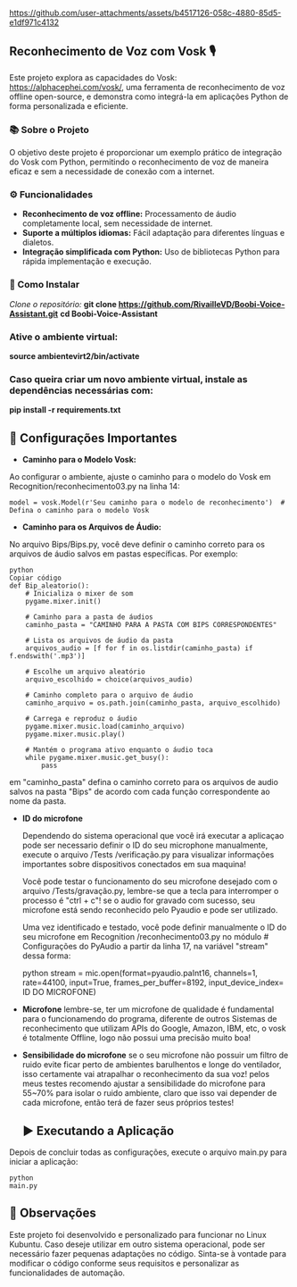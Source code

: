 https://github.com/user-attachments/assets/b4517126-058c-4880-85d5-e1df971c4132



## Reconhecimento de Voz com Vosk 🎙️
Este projeto explora as capacidades do Vosk: https://alphacephei.com/vosk/, uma ferramenta de reconhecimento de voz offline open-source, e demonstra como integrá-la em aplicações Python de forma personalizada e eficiente.

### 📚 Sobre o Projeto
O objetivo deste projeto é proporcionar um exemplo prático de integração do Vosk com Python, permitindo o reconhecimento de voz de maneira eficaz e sem a necessidade de conexão com a internet.

### ⚙️ Funcionalidades
* **Reconhecimento de voz offline:** Processamento de áudio completamente local, sem necessidade de internet.
* **Suporte a múltiplos idiomas:** Fácil adaptação para diferentes línguas e dialetos.
* **Integração simplificada com Python:** Uso de bibliotecas Python para rápida implementação e execução.

### 🚀 Como Instalar

*Clone o repositório:*
 **git clone https://github.com/RivailleVD/Boobi-Voice-Assistant.git**
**cd Boobi-Voice-Assistant**

### Ative o ambiente virtual:

**source ambientevirt2/bin/activate**

### Caso queira criar um novo ambiente virtual, instale as dependências necessárias com:

**pip install -r requirements.txt**

## 🔧 Configurações Importantes

* **Caminho para o Modelo Vosk:**

Ao configurar o ambiente, ajuste o caminho para o modelo do Vosk em Recognition/reconhecimento03.py na linha 14:

    model = vosk.Model(r'Seu caminho para o modelo de reconhecimento')  # Defina o caminho para o modelo Vosk

* **Caminho para os Arquivos de Áudio:**

No arquivo Bips/Bips.py, você deve definir o caminho correto para os arquivos de áudio salvos em pastas específicas. Por exemplo:

    python
    Copiar código
    def Bip_aleatorio():
        # Inicializa o mixer de som
        pygame.mixer.init()
    
        # Caminho para a pasta de áudios
        caminho_pasta = "CAMINHO PARA A PASTA COM BIPS CORRESPONDENTES"
    
        # Lista os arquivos de áudio da pasta
        arquivos_audio = [f for f in os.listdir(caminho_pasta) if f.endswith('.mp3')]
    
        # Escolhe um arquivo aleatório
        arquivo_escolhido = choice(arquivos_audio)
    
        # Caminho completo para o arquivo de áudio
        caminho_arquivo = os.path.join(caminho_pasta, arquivo_escolhido)
    
        # Carrega e reproduz o áudio
        pygame.mixer.music.load(caminho_arquivo)
        pygame.mixer.music.play()
    
        # Mantém o programa ativo enquanto o áudio toca
        while pygame.mixer.music.get_busy():
            pass

  em "caminho_pasta" defina o caminho correto para os arquivos de audio salvos na pasta "Bips" de acordo com cada função correspondente ao nome da pasta.

  * **ID do microfone**

    Dependendo do sistema operacional que você irá executar a aplicaçao pode ser necessario definir o ID do seu microphone manualmente, execute o arquivo /Tests
/verificação.py para visualizar informações importantes sobre dispositivos conectados em sua maquina!

    Você pode testar o funcionamento do seu microfone desejado com o arquivo /Tests/gravação.py, lembre-se que a tecla para interromper o processo é "ctrl + c"! se o audio for gravado com sucesso, seu microfone está sendo reconhecido pelo Pyaudio e pode ser utilizado.

    Uma vez identificado e testado, você pode definir manualmente o ID do seu microfone em Recognition
/reconhecimento03.py no módulo # Configurações do PyAudio a partir da linha 17, na variável "stream" dessa forma:

    python
    stream = mic.open(format=pyaudio.paInt16, channels=1, rate=44100, input=True, frames_per_buffer=8192, input_device_index= ID DO MICROFONE)

* **Microfone**
      lembre-se, ter um microfone de qualidade é fundamental para o funcionamendo do programa, diferente de outros Sistemas de reconhecimento que utilizam APIs do Google, Amazon, IBM, etc, o vosk é totalmente Offline, logo não possui uma precisão muito boa!

* **Sensibilidade do microfone**
        se o seu microfone não possuir um filtro de ruido evite ficar perto de ambientes barulhentos e longe do ventilador, isso certamente vai atrapalhar o reconhecimento da sua voz!
        pelos meus testes recomendo ajustar a sensibilidade do microfone para 55~70% para isolar o ruido ambiente, claro que isso vai depender de cada microfone, então terá de fazer seus próprios testes!
    

  ## ▶️ Executando a Aplicação
Depois de concluir todas as configurações, execute o arquivo main.py para iniciar a aplicação:

    python
    main.py

## 📝 Observações
Este projeto foi desenvolvido e personalizado para funcionar no Linux Kubuntu. Caso deseje utilizar em outro sistema operacional, pode ser necessário fazer pequenas adaptações no código. Sinta-se à vontade para modificar o código conforme seus requisitos e personalizar as funcionalidades de automação.
